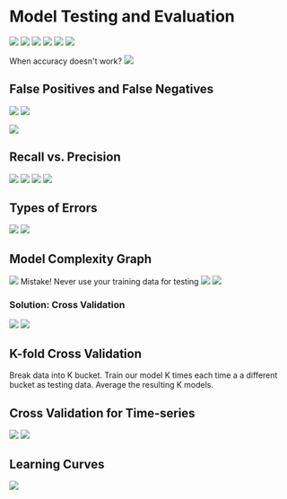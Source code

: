 # Model Testing and Evaluation
![](images/2020-03-30-14-07-40.png)
![](images/2020-03-30-14-08-26.png)
![](images/2020-03-30-14-11-37.png)
![](images/2020-03-30-14-12-06.png)
![](images/2020-03-30-14-13-13.png)
![](images/2020-03-30-14-13-54.png)

When accuracy doesn't work?
![](images/2020-03-30-14-17-01.png)

## False Positives and False Negatives

![](images/2020-03-30-14-20-27.png)
![](images/2020-03-30-14-20-46.png)

![](images/2020-03-30-14-22-57.png)

## Recall vs. Precision
![](images/2020-03-30-14-25-17.png)
![](images/2020-03-30-14-25-36.png)
![](images/2020-03-30-14-27-33.png)
![](images/2020-03-30-14-28-11.png)

## Types of Errors

![](images/2020-03-30-14-36-40.png)
![](images/2020-03-30-14-37-45.png)

## Model Complexity Graph
![](images/2020-03-30-14-41-43.png)
Mistake! Never use your training data for testing
![](images/2020-03-30-14-42-36.png)
![](images/2020-03-30-14-43-05.png)

### Solution: Cross Validation
![](images/2020-03-30-14-44-55.png)
![](images/2020-03-30-14-45-40.png)

## K-fold Cross Validation
Break data into K bucket. Train our model K times each time a a different bucket as testing data. Average the resulting K models.

## Cross Validation for Time-series 
![](images/2020-03-30-14-56-45.png)
![](images/2020-03-30-15-03-24.png)

## Learning Curves

![](images/2020-03-30-15-10-21.png)